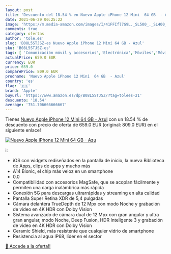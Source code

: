 ```yaml
---
layout: post
title: 'Descuento del 18.54 % en Nuevo Apple iPhone 12 Mini  64 GB  - Azu'
date: 2021-06-29 00:25:22
image: 'https://m.media-amazon.com/images/I/41FFIfl7G9L._SL500_._SL400_.jpg'
comments: true
category: ofertas
author: 'tole.es'
slug: 'B08L5STJSZ-es Nuevo Apple iPhone 12 Mini 64 GB - Azul'
sku: 'B08L5STJSZ-es'
tags: [ 'Comunicación móvil y accesorios','Electrónica','Móviles','Móviles y smartphones libres','apple','iphone', ]
actualPrice: 659.0 EUR
currency: EUR
price: 659.0
comparePrice: 809.0 EUR
prodname: 'Nuevo Apple iPhone 12 Mini  64 GB  - Azul'
country: 'es'
flag: '🇪🇸'
brand: 'Apple'
buyurl: 'https://www.amazon.es/dp/B08L5STJSZ/?tag=tolees-21'
descuento: '18.54'
average: '751.706666666667'
---
```


Tienes [Nuevo Apple iPhone 12 Mini  64 GB  - Azul](https://www.amazon.es/dp/B08L5STJSZ/?tag=tolees-21) con un 18.54 % de descuento con precio de oferta de 659.0 EUR (original: 809.0 EUR) en el siguiente enlace!

[![Nuevo Apple iPhone 12 Mini  64 GB  - Azu](https://m.media-amazon.com/images/I/41FFIfl7G9L._SL500_._SL400_.jpg)](https://www.amazon.es/dp/B08L5STJSZ/?tag=tolees-21)

ℹ️:

- iOS con widgets rediseñados en la pantalla de inicio, la nueva Biblioteca de Apps, clips de apps y mucho más
- A14 Bionic, el chip más veloz en un smartphone
- 0.0
- Compatibilidad con accesorios MagSafe, que se acoplan fácilmente y permiten una carga inalámbrica más rápida
- Conexión 5G para descargas ultrarrápidas y streaming en alta calidad
- Pantalla Super Retina XDR de 5,4 pulgadas
- Cámara delantera TrueDepth de 12 Mpx con modo Noche y grabación de vídeo en 4K HDR con Dolby Vision
- Sistema avanzado de cámara dual de 12 Mpx con gran angular y ultra gran angular, modo Noche, Deep Fusion, HDR Inteligente 3 y grabación de vídeo en 4K HDR con Dolby Vision
- Ceramic Shield, más resistente que cualquier vidrio de smartphone
- Resistencia al agua IP68, líder en el sector

[🛒 Accede a la oferta!!](https://www.amazon.es/dp/B08L5STJSZ/?tag=tolees-21)
